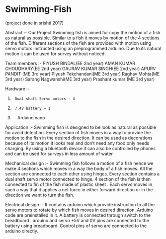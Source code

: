 # Swimming-Fish
(project done in srishti 2017)

Abstract :-
Our Project Swimming fish is aimed for copy the motion of a fish as natural as possible.  Similar to a fish it moves by motion of the 4 sections of the fish.  Different sections of the fish are provided with motion using servo motors instructed using an preprogrammed arduino.  Due to its natural motion it can be used for survey without noticed.

Team members :-
PIYUSH BINDAL(EE 2nd year)
AMAN KUMAR CHOUDHARY(EE 2nd year)
GAURAV KUMAR SINGH(EE 2nd year)
APURV PANDIT (ME 3rd year)
Piyush Tekchandani(ME 3rd year)
Raghav Mohta(ME 3rd year)
Sarang Nagwanshi(ME 3rd year)
Prashant kumar (ME 3rd year)
 
Hardware :-
1.      Dual shaft Servo motors - 4
2.      7.4V battery – 1
3.      Arduino nano

Application :-
Swimming fish is designed to be look as natural as possible for avoid detection. Every section of fish moves in a way to provide the motion to the fish in the desired direction. It can be used as decorations because of its motion it looks real and don’t need any food only needs charging. By using a bluetooth device it can also be controlled by phones and can be used for surveys in less amount of water

Mechanical design :-
Swimming fish follows a motion of a fish hence we make 4 sections which moves in a way the body of a fish moves. All the section are connected to each other using hinges. Every section contains a dual shaft servo motor connected to hinge. 4 section of the fish is then connected to fin of the fish made of plastic sheet . Each servo moves in such a way that it applies a net force in either forward direction or in the direction we want to turn the fish.



Electrical design :-
It contains arduino which provide instruction to all the servo motors to rotate by which fish moves in desired direction. Arduino code are preinstalled in it. A battery is connected through switch to the breadboard . arduino and servo +5V and 0V pins are connected to the battery using breadboard. Control pins of servo are connected to the arduino directly.


